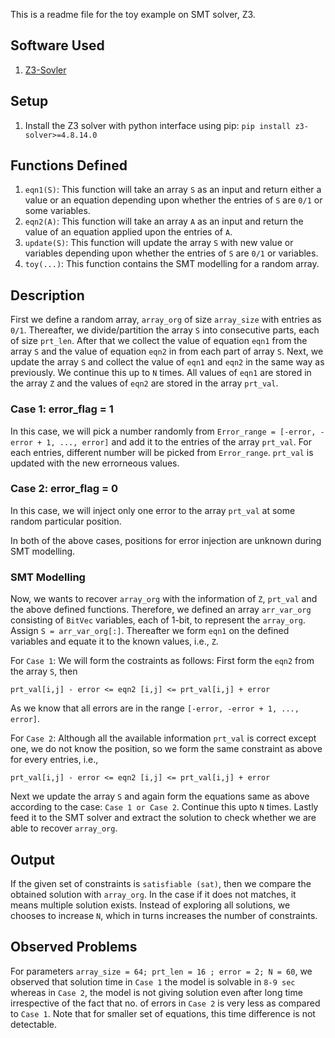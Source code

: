 
This is a readme file for the toy example on SMT solver, Z3. 

## Software Used
1. [Z3-Sovler](https://github.com/Z3Prover/z3)

## Setup
1. Install the Z3 solver with python interface using pip: `pip install z3-solver>=4.8.14.0`

## Functions Defined
1. `eqn1(S)`: This function will take an array `S` as an input and return either a value or an equation depending upon whether the entries of `S` are `0/1` or some variables.
2. `eqn2(A)`: This function will take an array `A` as an input and return the value of an equation applied upon the entries of `A`.
3. `update(S)`: This function will update the array `S` with new value or variables depending upon whether the entries of `S` are `0/1` or variables.
4. `toy(...)`: This function contains the SMT modelling for a random array. 

## Description
First we define a random array, `array_org` of size `array_size` with entries as `0/1`. Thereafter, we divide/partition the array `S` into consecutive parts, each of size `prt_len`. After that we collect the value of equation `eqn1` from the array `S` and the value of equation `eqn2` in from each part of array `S`.
Next, we update the array `S` and collect the value of `eqn1` and `eqn2` in the same way as previously. We continue this up to `N` times.
All values of `eqn1` are stored in the array `Z` and the values of `eqn2` are stored in the array `prt_val`.

### Case 1: error_flag = 1
In this case, we will pick a number randomly from `Error_range = [-error, -error + 1, ..., error]` and add it to the entries of the array `prt_val`. For each entries, different number will be picked from `Error_range`.
`prt_val` is updated with the new errorneous values. 

### Case 2: error_flag = 0
In this case, we will inject only one error to the array `prt_val` at some random particular position.

In both of the above cases, positions for error injection are unknown during SMT modelling.

### SMT Modelling
Now, we wants to recover `array_org` with the information of `Z`, `prt_val` and the above defined functions. Therefore, we defined an array `arr_var_org` consisting of `BitVec` variables, each of 1-bit, to represent the `array_org`. Assign `S = arr_var_org[:]`. Thereafter we form `eqn1` on the defined variables and equate it to the known values, i.e., `Z`.

For `Case 1`: We will form the costraints as follows: First form the `eqn2` from the array `S`, then
```
prt_val[i,j] - error <= eqn2 [i,j] <= prt_val[i,j] + error
```
As we know that all errors are in the range `[-error, -error + 1, ..., error]`.

For `Case 2`: Although all the available information `prt_val` is correct except one, we do not know the position, so we form the same constraint as above for every entries, i.e.,
```
prt_val[i,j] - error <= eqn2 [i,j] <= prt_val[i,j] + error
```

Next we update the array `S` and again form the equations same as above according to the case: `Case 1 or Case 2`. Continue this upto `N` times. Lastly feed it to the SMT solver and extract the solution to check whether we are able to recover `array_org`.

## Output 
If the given set of constraints is `satisfiable (sat)`, then we compare the obtained solution with `array_org`. In the case if it does not matches, it means multiple solution exists. Instead of exploring all solutions, we chooses to increase `N`, which in turns increases the number of constraints.

## Observed Problems
For parameters `array_size = 64; prt_len = 16 ; error = 2; N = 60`, we observed that solution time in `Case 1` the model is solvable in `8-9 sec` whereas 
in `Case 2`, the model is not giving solution even after long time irrespective of the fact that no. of errors in `Case 2` is very less as compared to `Case 1`. Note that for smaller set of equations, this time difference is not detectable.  
